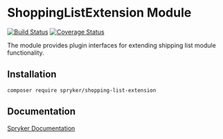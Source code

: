 # ShoppingListExtension Module
[![Build Status](https://travis-ci.org/spryker/shopping-list-extension.svg)](https://travis-ci.org/spryker/shopping-list-extension)
[![Coverage Status](https://coveralls.io/repos/github/spryker/shopping-list-extension/badge.svg)](https://coveralls.io/github/spryker/shopping-list-extension)

The module provides plugin interfaces for extending shipping list module functionality.

## Installation

```
composer require spryker/shopping-list-extension
```

## Documentation

[Spryker Documentation](https://academy.spryker.com/developing_with_spryker/module_guide/modules.html)
